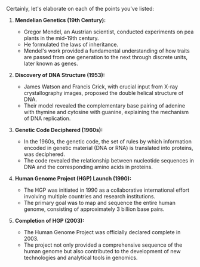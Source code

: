 Certainly, let's elaborate on each of the points you've listed:

1. **Mendelian Genetics (19th Century):**
   - Gregor Mendel, an Austrian scientist, conducted experiments on pea plants in the mid-19th century.
   - He formulated the laws of inheritance.
   - Mendel's work provided a fundamental understanding of how traits are passed from one generation to the next through discrete units, later known as genes.

2. **Discovery of DNA Structure (1953):**
   - James Watson and Francis Crick, with crucial input from  X-ray crystallography images, proposed the double helical structure of DNA.
   - Their model revealed the complementary base pairing of adenine with thymine and cytosine with guanine, explaining the mechanism of DNA replication.

3. **Genetic Code Deciphered (1960s):**
   - In the 1960s, the genetic code, the set of rules by which information encoded in genetic material (DNA or RNA) is translated into proteins, was deciphered.
   - The code revealed the relationship between nucleotide sequences in DNA and the corresponding amino acids in proteins.

4. **Human Genome Project (HGP) Launch (1990):**
   - The HGP was initiated in 1990 as a collaborative international effort involving multiple countries and research institutions.
   - The primary goal was to map and sequence the entire human genome, consisting of approximately 3 billion base pairs.

5. **Completion of HGP (2003):**
   - The Human Genome Project was officially declared complete in 2003.
   - The project not only provided a comprehensive sequence of the human genome but also contributed to the development of new technologies and analytical tools in genomics.

